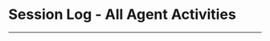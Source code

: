 # Session Log - All Agent Activities

<!-- Example format:
## Session: 2025-08-22 18:00
**Agent**: agent-name
**Task**: Consolidate archiving documentation following hybrid strategy

### Actions Taken (MANDATORY SECTION)
- Moved archiving instructions from archive-tasks.md to README.md
- Added archive reference to CLAUDE.md
- Deleted redundant archive-tasks.md file
- Maintained hybrid strategy: critical info in CLAUDE.md, details in README

### Files Modified (MANDATORY SECTION)
- `.claude/memory/README.md` - Added complete archiving process section
- `CLAUDE.md` - Added archive file location and note
- `.claude/memory/shared/archive-tasks.md` - DELETED (content moved to README)

### Rationale (MANDATORY SECTION)
- Following hybrid strategy established earlier
- CLAUDE.md: Points to archive location (critical info)
- README.md: Contains detailed archiving process (complete documentation)
- Eliminated redundancy by removing standalone instructions file

### Key Benefits Achieved
1. **100% Read Guarantee** - Critical rules in CLAUDE.md (always read)
2. **No Duplication** - Single source of truth for each component
3. **Clear Hierarchy** - CLAUDE.md has mandates, README has details
4. **Better Organization** - Separation of critical vs supplementary

### Documentation Structure
- **CLAUDE.md**: Mandatory workflow, formats, rules (~135 lines added)
- **README.md**: Implementation details, templates, guides (reduced by ~120 lines)
- **Cross-references**: Both files point to each other appropriately

### Other Sections
...
-->

---
